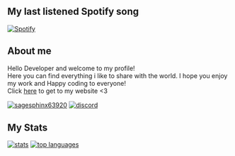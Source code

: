 ## My last listened Spotify song

      
[![Spotify](https://novatorem-seven-theta.vercel.app/api/spotify)](https://open.spotify.com/user/31qxaadom6ohwugejzlrr4kqrjhm)

## About me

Hello Developer and welcome to my profile! <br> Here you can find everything i like to share with the world. I hope you enjoy my work and Happy coding to everyone! <br> Click [here](https://sagesphinx63920.dev) to get to my website <3

<a href="https://discord.gg/j8emH5ap3k"><img align="center" src="https://discord.c99.nl/widget/theme-2/660887621169446964.png" alt="sagesphinx63920"/></a>
<a href="https://discord.gg/j8emH5ap3k"><img align="center" src="https://discordapp.com/api/guilds/802315201256357888/embed.png?style=banner2" alt="discord"/></a>

## My Stats
      
<div>
<a href="https://github.com/SageSphinx63920"><img alt="stats" src="https://github-readme-stats.vercel.app/api?username=SageSphinx63920&show_icons=true&count_private=true&theme=merko"></a>
<a href="https://github.com/SageSphinx63920"><img alt="top languages" src="https://github-readme-stats.vercel.app/api/top-langs/?username=SageSphinx63920&theme=merko"></a>     
</div>  
<!--
**SageSphinx63920/SageSphinx63920** is a ✨ _special_ ✨ repository because its `README.md` (this file) appears on your GitHub profile.

Here are some ideas to get you started:

- 🔭 I’m currently working on ...
- 🌱 I’m currently learning ...
- 👯 I’m looking to collaborate on ...
- 🤔 I’m looking for help with ...
- 💬 Ask me about ...
- 📫 How to reach me: ...
- 😄 Pronouns: ...
- ⚡ Fun fact: ...
-->
